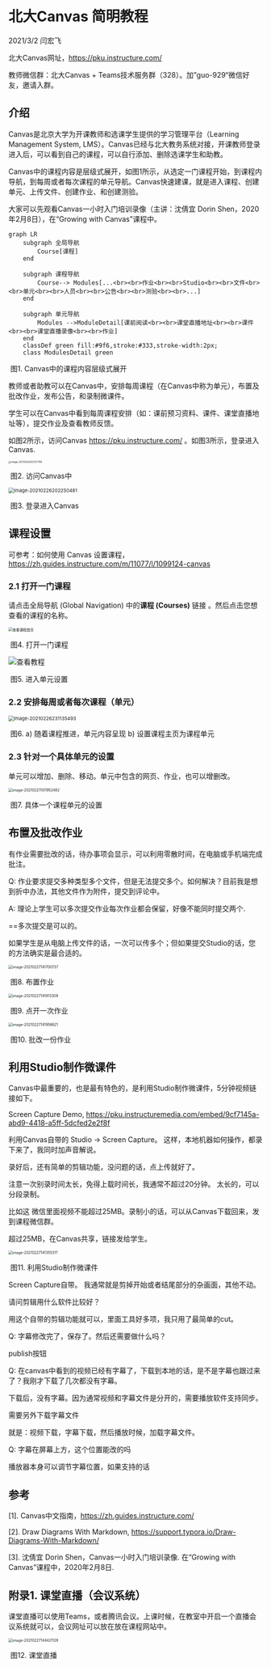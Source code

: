 # 北大Canvas 简明教程

2021/3/2 闫宏飞

北大Canvas网址，https://pku.instructure.com/

教师微信群：北大Canvas + Teams技术服务群（328）。加”guo-929“微信好友，邀请入群。



##  介绍

Canvas是北京大学为开课教师和选课学生提供的学习管理平台（Learning Management System, LMS）。Canvas已经与北大教务系统对接，开课教师登录进入后，可以看到自己的课程，可以自行添加、删除选课学生和助教。

Canvas中的课程内容是层级式展开，如图1所示，从选定一门课程开始，到课程内导航，到每周或者每次课程的单元导航。Canvas快速建课，就是进入课程、创建单元、上传文件、创建作业、和创建测验。

大家可以先观看Canvas一小时入门培训录像（主讲：沈倩宜 Dorin Shen，2020年2月8日），在“Growing with Canvas”课程中。

```mermaid
graph LR
	subgraph 全局导航
        Course[课程] 
	end

    subgraph 课程导航
        Course--> Modules[...<br><br>作业<br><br>Studio<br><br>文件<br><br>单元<br><br>人员<br><br>公告<br><br>测验<br><br>...]
    end

    subgraph 单元导航
        Modules -->ModuleDetail[课前阅读<br><br>课堂直播地址<br><br>课件<br><br>课堂直播录像<br><br>作业]
    end
    classDef green fill:#9f6,stroke:#333,stroke-width:2px;
    class ModulesDetail green
```
​														图1. Canvas中的课程内容层级式展开



教师或者助教可以在Canvas中，安排每周课程（在Canvas中称为单元），布置及批改作业，发布公告，和录制微课件。

学生可以在Canvas中看到每周课程安排（如：课前预习资料、课件、课堂直播地址等），提交作业及查看教师反馈。

如图2所示，访问Canvas https://pku.instructure.com/ 。如图3所示，登录进入Canvas.

<img src="https://i.loli.net/2021/02/26/xUYblP7ro1eKh5g.png" alt="image-20210226202127789" style="zoom: 33%;" />

​														图2. 访问Canvas中



<img src="https://i.loli.net/2021/02/26/yOkC8u6PK3mDT9Q.png" alt="image-20210226202250481" style="zoom:67%;" />

​															图3. 登录进入Canvas

## 课程设置

可参考：如何使用 Canvas 设置课程，https://zh.guides.instructure.com/m/11077/l/1099124-canvas

### 2.1 打开一门课程

请点击全局导航 (Global Navigation) 中的**课程 (Courses)** 链接 。然后点击您想查看的课程的名称。

<img src="https://i.loli.net/2021/02/26/y9XUzgHL6FGEu3V.png" alt="查看课程首页" style="zoom:50%;" />

​																图4. 打开一门课程



<img src="https://i.loli.net/2021/02/26/CROKbMhc4QSHToI.png" alt="查看教程"  />

​											图5. 进入单元设置



### 2.2 安排每周或者每次课程（单元）

<img src="https://i.loli.net/2021/02/26/eMbTVNrfgEpm3Wn.png" alt="image-20210226231135493" style="zoom:67%;" />

​				图6. a) 随着课程推进，单元内容呈现								b) 设置课程主页为课程单元



###  2.3 针对一个具体单元的设置

单元可以增加、删除、移动。单元中包含的网页、作业，也可以增删改。

<img src="https://i.loli.net/2021/02/27/WPU2lGn3ehZoB7i.png" alt="image-20210227001952482" style="zoom:50%;" />

​															图7. 具体一个课程单元的设置



## 布置及批改作业

有作业需要批改的话，待办事项会显示，可以利用零散时间，在电脑或手机端完成批注。

Q: 作业要求提交多种类型多个文件，但是无法提交多个。如何解决？目前我是想到折中办法，其他文件作为附件，提交到评论中。

A: 理论上学生可以多次提交作业每次作业都会保留，好像不能同时提交两个.

==多次提交是可以的。

如果学生是从电脑上传文件的话，一次可以传多个；但如果提交Studio的话，您的方法确实是最合适的。



<img src="https://i.loli.net/2021/02/27/Ibxf4gK1kTuwJcR.png" alt="image-20210227141700737" style="zoom: 50%;" />

​														图8. 布置作业



<img src="https://i.loli.net/2021/02/27/Xsrg6RveWMUBxyI.png" alt="image-20210227141813309" style="zoom: 50%;" />

​												图9. 点开一次作业



<img src="https://i.loli.net/2021/02/27/j13lHw7YLChrzWe.png" alt="image-20210227141956621" style="zoom: 50%;" />

​											图10. 批改一份作业



## 利用Studio制作微课件

Canvas中最重要的，也是最有特色的，是利用Studio制作微课件，5分钟视频链接如下。

Screen Capture Demo, https://pku.instructuremedia.com/embed/9cf7145a-abd9-4418-a5ff-5dcfed2e2f8f

 

利用Canvas自带的 Studio -> Screen Capture。 这样，本地机器如何操作，都录下来了，我同时加声音解说。

 录好后，还有简单的剪辑功能，没问题的话，点上传就好了。

 注意一次别录时间太长，免得上载时间长，我通常不超过20分钟。 太长的，可以分段录制。

比如这 微信里面视频不能超过25MB。录制小的话，可以从Canvas下载回来，发到课程微信群。

 超过25MB，在Canvas共享，链接发给学生。

 

<img src="https://i.loli.net/2021/02/27/BgaTYeVmARuEy9U.png" alt="image-20210227141355317" style="zoom: 50%;" />

​								图11. 利用Studio制作微课件



Screen Capture自带。 我通常就是剪掉开始或者结尾部分的杂画面，其他不动。

请问剪辑用什么软件比较好？

用这个自带的剪辑功能就可以，里面工具好多项，我只用了最简单的cut。



Q: 字幕修改完了，保存了。然后还需要做什么吗？

publish按钮



Q: 在canvas中看到的视频已经有字幕了，下载到本地的话，是不是字幕也跟过来了？我刚才下载了几次都没有字幕。

下载后，没有字幕。因为通常视频和字幕文件是分开的，需要播放软件支持同步。

需要另外下载字幕文件

就是：视频下载，字幕下载，然后播放时候，加载字幕文件。



Q: 字幕在屏幕上方，这个位置能改的吗

播放器本身可以调节字幕位置，如果支持的话



## 参考

[1]. Canvas中文指南，https://zh.guides.instructure.com/

[2]. Draw Diagrams With Markdown, https://support.typora.io/Draw-Diagrams-With-Markdown/

[3]. 沈倩宜 Dorin Shen，Canvas一小时入门培训录像.  在“Growing with Canvas”课程中，2020年2月8日.



## 附录1. 课堂直播（会议系统）

课堂直播可以使用Teams，或者腾讯会议。上课时候，在教室中开启一个直播会议系统就可以，会议网址可以放在放在课程网站中。

<img src="https://i.loli.net/2021/02/27/4mCEKrwQTsfWdZj.png" alt="image-20210227144421128" style="zoom: 50%;" />

​										图12. 课堂直播 